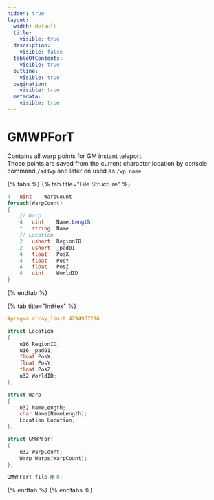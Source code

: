 ```yaml
---
hidden: true
layout:
  width: default
  title:
    visible: true
  description:
    visible: false
  tableOfContents:
    visible: true
  outline:
    visible: true
  pagination:
    visible: true
  metadata:
    visible: true
---
```


# GMWPForT

Contains all warp points for GM instant teleport.\
Those points are saved from the current character location by console command `/addwp` and later on used as `/wp name`.

{% tabs %}
{% tab title="File Structure" %}
```csharp
4   uint    WarpCount
foreach(WarpCount)
{
    // Warp
    4   uint    Name.Length
    *   string  Name
    // Location
    2   ushort  RegionID
    2   ushort  _pad01
    4   float   PosX
    4   float   PosY
    4   float   PosZ
    4   uint    WorldID
}
```
{% endtab %}

{% tab title="ImHex" %}
```c
#pragma array_limit 4294967296

struct Location
{
    u16 RegionID;
    u16 _pad01;
    float PosX;
    float PosY;
    float PosZ;
    u32 WorldID;
};

struct Warp
{
    u32 NameLength;
    char Name[NameLength];
    Location Location;
};

struct GMWPForT
{
    u32 WarpCount;
    Warp Warps[WarpCount];
};

GMWPForT file @ 0;
```
{% endtab %}
{% endtabs %}
